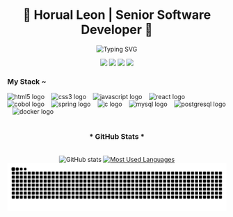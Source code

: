 <h1 align="center">🚀 Horual Leon | Senior Software Developer 🚀</h1>

<p align="center">
  <img src="https://readme-typing-svg.herokuapp.com?font=Fira+Code&weight=500&size=22&pause=1000&color=00FF00&center=true&vCenter=true&random=false&width=700&lines=28+Years+of+Experience+in+Software+Development;Senior+COBOL+Developer+at+Banco+do+Brasil;Creator+of+Bora%2C+the+Event+Search+App;Passionate+about+Tech+Innovation" alt="Typing SVG" />
</p>

<p align="center">
  <img src="https://img.shields.io/badge/Mainframe-DB2-00AAFF?style=for-the-badge&logo=ibm&logoColor=white" />
  <img src="https://img.shields.io/badge/COBOL-FF6600?style=for-the-badge&logo=microsoft&logoColor=white" />
  <img src="https://img.shields.io/badge/JCL-007ACC?style=for-the-badge&logo=ibm&logoColor=white" />
  <img src="https://img.shields.io/badge/CICS-FFD700?style=for-the-badge&logo=ibm&logoColor=black" />
</p>

<h3 align="left">My Stack ~</h3>

<div align="left">
  <img src="https://cdn.jsdelivr.net/gh/devicons/devicon/icons/html5/html5-original.svg" height="25" alt="html5 logo"  />
  <img width="8" />
  <img src="https://cdn.jsdelivr.net/gh/devicons/devicon/icons/css3/css3-original.svg" height="25" alt="css3 logo"  />
  <img width="8" />
  <img src="https://cdn.jsdelivr.net/gh/devicons/devicon/icons/javascript/javascript-plain.svg" height="25" alt="javascript logo"  />
  <img width="8" />
  <img src="https://cdn.jsdelivr.net/gh/devicons/devicon/icons/react/react-original.svg" height="25" alt="react logo"  />
  <img width="8" />
  <img src="https://is1-ssl.mzstatic.com/image/thumb/Purple221/v4/de/8a/b2/de8ab222-0c2d-2cd6-b886-b6f785d25674/AppIcon-0-0-1x_U007emarketing-0-11-0-0-85-220.png/1200x600wa.png" height="25" alt="cobol logo"  />
  <img width="8" />
  <img src="https://cdn.jsdelivr.net/gh/devicons/devicon/icons/spring/spring-original.svg" height="25" alt="spring logo"  />
  <img width="8" />
  <img src="https://cdn.jsdelivr.net/gh/devicons/devicon/icons/c/c-original.svg" height="25" alt="c logo"  />
  <img width="8" />
  <img src="https://cdn.jsdelivr.net/gh/devicons/devicon/icons/mysql/mysql-original.svg" height="25" alt="mysql logo"  />
  <img width="8" />
  <img src="https://cdn.jsdelivr.net/gh/devicons/devicon/icons/postgresql/postgresql-original.svg" height="25" alt="postgresql logo"  />
  <img width="8" />
  <img src="https://cdn.jsdelivr.net/gh/devicons/devicon/icons/docker/docker-original.svg" height="25" alt="docker logo"  />
</div>

#

<div style="text-align: center;" align="center">
  <h3>* GitHub Stats *</h3>
  <br>
  <img src="https://github-readme-stats-git-masterrstaa-rickstaa.vercel.app/api?username=Horual&hide_title=true&show_icons=true&include_all_commits=false&count_private=true&line_height=25&hide=issues&bg_color=000&title_color=FF00F6&text_color=FFF&border_radius=3&border_color=36123c&icon_color=FF00F6&theme=jolly" alt="GitHub stats">

  <a href="https://github.com/Horual/github-readme-stats">
    <img src="https://github-readme-stats-git-masterrstaa-rickstaa.vercel.app/api/top-langs/?username=Horual&line_height=10&card_width=290&layout=compact&hide_title=false&count_private=true&langs_count=4&show_icons=true&title_color=FF00F6&hide=html,scss,less&bg_color=000&text_color=8B8B8B&border_radius=3&border_color=561760&count_private=true" alt="Most Used Languages">
  </a>
</div>
<picture align="center">
  <source media="(prefers-color-scheme: dark)" srcset="https://raw.githubusercontent.com/Horual/Horual/output/github-contribution-grid-snake-dark.svg">
  <source media="(prefers-color-scheme: light)" srcset="https://raw.githubusercontent.com/Horual/Horual/output/github-contribution-grid-snake-dark.svg">
  <img align="center" alt="github contribution grid snake animation" src="https://raw.githubusercontent.com/Horual/Horual/output/github-contribution-grid-snake.svg">
</picture>




